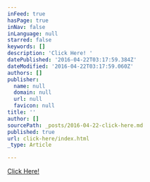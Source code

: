 ```yaml
---
inFeed: true
hasPage: true
inNav: false
inLanguage: null
starred: false
keywords: []
description: 'Click Here! '
datePublished: '2016-04-22T03:17:59.384Z'
dateModified: '2016-04-22T03:17:59.060Z'
authors: []
publisher:
  name: null
  domain: null
  url: null
  favicon: null
title: ''
author: []
sourcePath: _posts/2016-04-22-click-here.md
published: true
url: click-here/index.html
_type: Article

---
```

[Click Here!][0]

[0]: http://25aa76-bm8msfrc10qxlzjlj10.hop.clickbank.net/